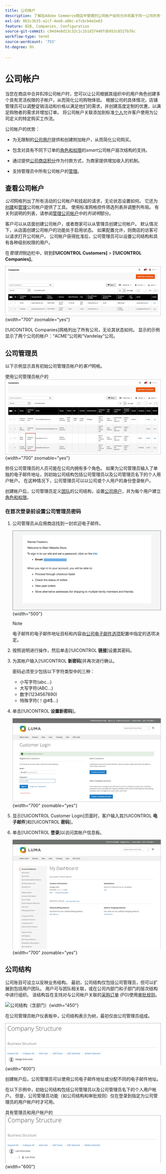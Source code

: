 ```yaml
---
title: 公司帐户
description: 了解在Adobe Commerce商店中管理的公司帐户如何允许将属于同一公司的多个购买者加入单个公司帐户。
exl-id: 0b3c3635-a1cf-4ee6-a8bc-e7cbcb4e2e63
feature: B2B, Companies, Configuration
source-git-commit: c94d4e8d13c32c1c1b1d37440fdb953c8527b76c
workflow-type: tm+mt
source-wordcount: '753'
ht-degree: 0%

---
```


# 公司帐户

当您在商店中合并B2B公司帐户时，您可以让公司根据其组织中的用户角色创建多个具有灵活权限的子帐户，从而简化公司购物体验。 根据公司的具体情况，店铺管理员可以调整促销活动和价格以满足他们的需求，并创建高度定制的优惠，以满足购物者的需求并增加订单。 将公司帐户关联添加到标准[个人](../customers/account-create.md)允许客户使用为公司定义的特定购买工作流。

公司帐户的优势：

- 为无限制的[公司用户](account-company-users.md)提供和创建附加帐户，从而简化公司购买。

- 包含对具有不同下订单的[角色和权限](account-company-roles-permissions.md)的&#x200B;_smart_&#x200B;公司帐户层次结构的支持。

- 通过提供[公司商店积分](credit-company.md)作为付款方式，为商家提供增加收入的机制。

- 支持管理员中所有公司帐户的[管理](account-company-manage.md)。

## 查看公司帐户

_公司_&#x200B;网格列出了所有活动的公司帐户和挂起的请求，无论状态设置如何。 它还为[创建](account-company-create.md)和[管理](account-company-manage.md)公司帐户提供了工具。 使用标准网格控件筛选列表并调整列布局。 有关列说明的列表，请参阅[管理公司帐户](account-company-manage.md)中的&#x200B;_列说明_&#x200B;部分。

客户可以从店面创建公司帐户，或者商家可以从管理员创建公司帐户。 默认情况下，从店面创建公司帐户的功能处于启用状态。 如果配置允许，则商店的访客可以请求打开公司帐户。 公司帐户获得批准后，公司管理员可以设置公司结构和具有各种级别权限的用户。

在&#x200B;_管理员_&#x200B;侧边栏中，转到&#x200B;**[!UICONTROL Customers]** > **[!UICONTROL Companies]**。

![公司网格](./assets/companies-grid.png){width="700" zoomable="yes"}

[!UICONTROL Companies]网格列出了所有公司，无论其状态如何。 显示的示例显示了两个公司的帐户：“ACME”公司和“Vandelay”公司。

## 公司管理员

以下示例显示具有初始公司管理员帐户的&#x200B;_客户_&#x200B;网格。

使用公司管理员帐户的![客户网格](./assets/company-admin-user-account.png){width="700" zoomable="yes"}

担任公司管理员的人员可能在公司内拥有多个角色。 如果为公司管理员输入了单独的电子邮件地址，则初始公司结构包括公司管理员以及公司管理员名下的个人用户帐户。 在这种情况下，公司管理员可以以公司或个人用户的身份登录帐户。

创建帐户后，公司管理员定义[团队](account-company-structure.md)的公司结构，设置[公司用户](account-company-users.md)，并为每个用户建立[角色和权限](account-company-roles-permissions.md)。

### 在首次登录前设置公司管理员密码

1. 公司管理员从应用商店找到一封欢迎电子邮件。

   ![欢迎电子邮件示例](./assets/company-admin-welcome-email.png){width="500"}

   >[!NOTE]
   >
   >电子邮件的电子邮件地址目标和内容由[公司电子邮件选项](email-company-configuration.md)配置中指定的选项决定。

1. 按照说明进行操作，然后单击&#x200B;[!UICONTROL **链接**]&#x200B;设置其密码。

1. 为其帐户输入&#x200B;[!UICONTROL **新密码**]&#x200B;并再次进行确认。

   密码必须至少包括以下字符类型中的三种：

   - 小写字符(abc...)
   - 大写字符(ABC...)
   - 数字(1234567890)
   - 特殊字符(！@#$...)

1. 单击&#x200B;[!UICONTROL **设置新密码**]。

   ![客户登录 — 公司管理员](./assets/company-admin-account-login.png){width="700" zoomable="yes"}

1. 显示[!UICONTROL Customer Login]页面时，客户输入其&#x200B;[!UICONTROL **电子邮件**]&#x200B;和&#x200B;[!UICONTROL **密码**]。

1. 单击&#x200B;[!UICONTROL **登录**]&#x200B;以访问其帐户信息板。

   ![帐户信息板 — 公司](./assets/account-dashboard-company.png){width="700" zoomable="yes"}

## 公司结构

公司账目可设立以反映业务结构。 最初，公司结构仅包括公司管理员，但可以扩展到包括用户团队。 用户可与团队相关联，或在公司内部门和子部门的层次结构中进行组织。 该结构旨在支持对与公司帐户关联的[采购订单](purchase-order-flow.md) (PO)使用[审批规则](account-dashboard-approval-rules.md)。

![公司结构（含部门）](./assets/company-structure-diagram.svg){width="450"}

在公司管理员帐户仪表板中，公司结构表示为树，最初仅由公司管理员组成。

![公司结构，公司管理员为](./assets/company-structure-tree-admin.png){width="600"}

创建帐户后，公司管理员可以使用公司电子邮件地址或分配不同的电子邮件地址。

在以下示例中，初始公司结构包括公司管理员以及公司管理员名下的个人用户帐户。 但是，公司管理员功能（如公司结构和审批规则）仅在登录到指定为公司管理员的用户帐户时才可用。

具有管理员和用户帐户的![公司结构](./assets/company-structure-tree-admin-user.png){width="600"}

